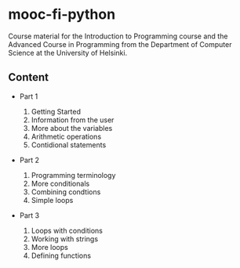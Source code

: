 # mooc-fi-python
Course material for the Introduction to Programming course and the Advanced Course in Programming from the Department of Computer Science at the University of Helsinki.


## Content

* Part 1
    1. Getting Started
    2. Information from the user
    3. More about the variables
    4. Arithmetic operations
    5. Contidional statements 

* Part 2
    1. Programming terminology
    2. More conditionals
    3. Combining condtions
    4. Simple loops

* Part 3 
    1. Loops with conditions
    2. Working with strings
    3. More loops 
    4. Defining functions